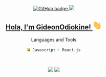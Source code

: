 

<!-- [![GitHub richardingwe](https://img.shields.io/github/followers/GideonOdiokine?label=follow&style=social)](https://github.com/GideonOdiokine)

**Languages and Tools:**  GideonOdiokine-9a91a5190

<code><img height="10" src="https://raw.githubusercontent.com/github/explore/80688e429a7d4ef2fca1e82350fe8e3517d3494d/topics/javascript/javascript.png"> Javascript</code>
<code><img height="10" src="https://raw.githubusercontent.com/github/explore/80688e429a7d4ef2fca1e82350fe8e3517d3494d/topics/react/react.png"> React.js</code>


<a href="https://github.com/GideonOdiokine">
  <img align="center" src="https://github-readme-stats.vercel.app/api/top-langs/?username=GideonOdiokine&theme=dracula&hide_langs_below=1" />
</a>
<a href="https://github.com/GideonOdiokine">
 <img align="center" src="https://github-readme-stats.vercel.app/api?username=GideonOdiokine&show_icons=true&theme=dracula&line_height=27" alt="rui's github stats"/>
</a>
<div align="center">
<!-- ### Show some ❤️ by starring some of the repositories! -->
<!-- </div> -->
<!--  --> 
<!--  -->

<p align="center">
  <a href="https://github.com/GideonOdiokine?tab=followers">
    <img src="https://img.shields.io/github/followers/GideonOdiokine?label=Followers&logo=GitHub&style=for-the-badge" alt="GitHub badge" />
  </a>
  <a href="http://twitter.com/GideonOdiokine">
    <img src="https://img.shields.io/twitter/follow/GideonOdiokine?label=Twitter&logo=twitter&style=for-the-badge" />
  </a>
</p>

<div align="center">
  <a href="https://www.facebook.com/GideonOdiokine">
    <h2>Hola, I'm GideonOdiokine! <img src="https://github.com/salonigupta1/salonigupta1/blob/master/Assets/Hi.gif" width="29px"></h2>
  
  </a>
</div>


<p align="center">
Languages and Tools
</p>
  
<p align="center">
<code><img height="10" src="https://raw.githubusercontent.com/github/explore/80688e429a7d4ef2fca1e82350fe8e3517d3494d/topics/javascript/javascript.png"> Javascript</code>
<code><img height="10" src="https://raw.githubusercontent.com/github/explore/80688e429a7d4ef2fca1e82350fe8e3517d3494d/topics/react/react.png"> React.js</code>
<!-- <code><img height="10" src="https://raw.githubusercontent.com/github/explore/80688e429a7d4ef2fca1e82350fe8e3517d3494d/topics/vue/vue.png"> Vue.js</code> -->
<!-- <code><img height="10" src="https://raw.githubusercontent.com/github/explore/80688e429a7d4ef2fca1e82350fe8e3517d3494d/topics/flutter/flutter.png"> Flutter</code> -->
<!-- <code><img height="10" src="https://raw.githubusercontent.com/github/explore/80688e429a7d4ef2fca1e82350fe8e3517d3494d/topics/dart/dart.png"> Dart</code> -->
<!-- <code><img height="10" src="https://raw.githubusercontent.com/github/explore/80688e429a7d4ef2fca1e82350fe8e3517d3494d/topics/nodejs/nodejs.png"> Node.js</code>     -->
</p>
<!-- <a href="https://github.com/richardingwe">
  <img align="center" src="https://github-readme-stats.vercel.app/api/top-langs/?username=richardingwe&theme=light&hide_langs_below=1" />
</a> -->
<!-- <a href="https://github.com/richardingwe">
 <img align="center" src="https://github-readme-stats.vercel.app/api?username=richardingwe&show_icons=true&theme=light&line_height=27" alt="rui's github stats"/>
</a> -->
<br>
<p align="center">
  <img width="48%" src="https://github-readme-stats.vercel.app/api?username=GideonOdiokine&show_icons=true&theme=tokyonight" />
  <img width="48%" src="https://github-readme-streak-stats.herokuapp.com/?user=GideonOdiokine&theme=tokyonight" />
</p>

